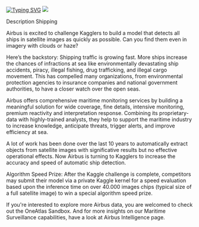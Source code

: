 
[![Typing SVG](https://readme-typing-svg.herokuapp.com?color=%2336BCF7&lines=Airbus+Ship+Detection+Challenge)](https://git.io/typing-svg)
<img src = "https://www.mdpi.com/sensors/sensors-22-02713/article_deploy/html/images/sensors-22-02713-g006.png" >

Description
Shipping

Airbus is excited to challenge Kagglers to build a model that detects all ships in satellite images as quickly as possible. Can you find them even in imagery with clouds or haze?

Here’s the backstory: Shipping traffic is growing fast. More ships increase the chances of infractions at sea like environmentally devastating ship accidents, piracy, illegal fishing, drug trafficking, and illegal cargo movement. This has compelled many organizations, from environmental protection agencies to insurance companies and national government authorities, to have a closer watch over the open seas.

Airbus offers comprehensive maritime monitoring services by building a meaningful solution for wide coverage, fine details, intensive monitoring, premium reactivity and interpretation response. Combining its proprietary-data with highly-trained analysts, they help to support the maritime industry to increase knowledge, anticipate threats, trigger alerts, and improve efficiency at sea.

A lot of work has been done over the last 10 years to automatically extract objects from satellite images with significative results but no effective operational effects. Now Airbus is turning to Kagglers to increase the accuracy and speed of automatic ship detection.

Algorithm Speed Prize: After the Kaggle challenge is complete, competitors may submit their model via a private Kaggle kernel for a speed evaluation based upon the inference time on over 40.000 images chips (typical size of a full satellite image) to win a special algorithm speed prize.

 

If you're interested to explore more Airbus data, you are welcomed to check out the OneAtlas Sandbox. And for more insights on our Maritime Surveillance capabilities, have a look at Airbus Intelligence page.
